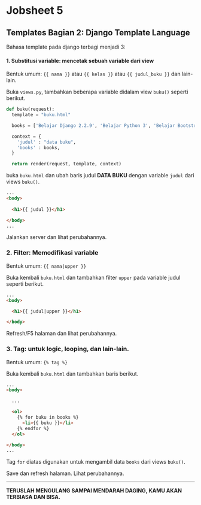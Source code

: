 # Jobsheet 5
## Templates Bagian 2: Django Template Language

Bahasa template pada django terbagi menjadi 3:
#### 1. Substitusi variable: mencetak sebuah variable dari view
Bentuk umum: ```{{ nama }}``` atau ```{{ kelas }}``` atau ```{{ judul_buku }}``` dan lain-lain.

Buka ```views.py```, tambahkan beberapa variable  didalam view ```buku()``` seperti berikut.
```python
def buku(request):
  template = "buku.html"

  books = ['Belajar Django 2.2.9', 'Belajar Python 3', 'Belajar Bootstrap']

  context = {
    'judul' : "data buku",
    'books' : books,
  } 

  return render(request, template, context)
```
buka ```buku.html``` dan ubah baris judul **DATA BUKU** dengan variable ```judul``` dari views ```buku()```.

```html
...
<body>
  
  <h1>{{ judul }}</h1>

</body>
...
```

Jalankan server dan lihat perubahannya.


### 2. Filter: Memodifikasi variable
Bentuk umum: ```{{ nama|upper }}```

Buka kembali ```buku.html``` dan tambahkan filter ```upper``` pada variable judul seperti berikut.

```html
...
<body>

  <h1>{{ judul|upper }}</h1>

</body>
```

Refresh/F5 halaman dan lihat perubahannya.

### 3. Tag: untuk logic, looping, dan lain-lain.
Bentuk umum: ```{% tag %}```

Buka kembali ```buku.html``` dan tambahkan baris berikut.

```html
...
<body>

  ...

  <ol>
    {% for buku in books %}
      <li>{{ buku }}</li>
    {% endfor %}
  </ol>

</body>
...
```

Tag ```for``` diatas digunakan untuk mengambil data ```books``` dari views ```buku()```.

Save dan refresh halaman. Lihat perubahannya.

---

**TERUSLAH MENGULANG SAMPAI MENDARAH DAGING, KAMU AKAN TERBIASA DAN BISA.**